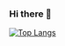 ### Hi there 👋

[![Top Langs](https://github-readme-stats.vercel.app/api/top-langs/?username=danifitriantoo&hide=javascript,html)](https://github.com/danifitriantoo/github-readme-stats)

<!--
**danifitriantoo/danifitriantoo** is a ✨ _special_ ✨ repository because its `README.md` (this file) appears on your GitHub profile.

Here are some ideas to get you started:


-->
